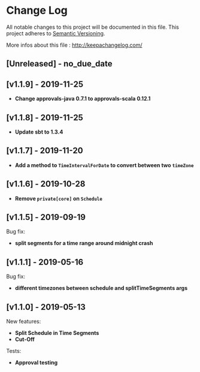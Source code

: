 # Change Log
All notable changes to this project will be documented in this file.
This project adheres to [Semantic Versioning](http://semver.org/).

More infos about this file : http://keepachangelog.com/

## [Unreleased] - no_due_date

## [v1.1.9] - 2019-11-25

- **Change approvals-java 0.7.1 to approvals-scala 0.12.1**

## [v1.1.8] - 2019-11-25

- **Update sbt to 1.3.4**

## [v1.1.7] - 2019-11-20

- **Add a method to `TimeIntervalForDate` to convert between two `timeZone`**

## [v1.1.6] - 2019-10-28

- **Remove `private[core]` on `Schedule`**

## [v1.1.5] - 2019-09-19

Bug fix:
- **split segments for a time range around midnight crash**

## [v1.1.1] - 2019-05-16

Bug fix:
- **different timezones between schedule and splitTimeSegments args**

## [v1.1.0] - 2019-05-13

New features:
- **Split Schedule in Time Segments**
- **Cut-Off**

Tests:
- **Approval testing**
